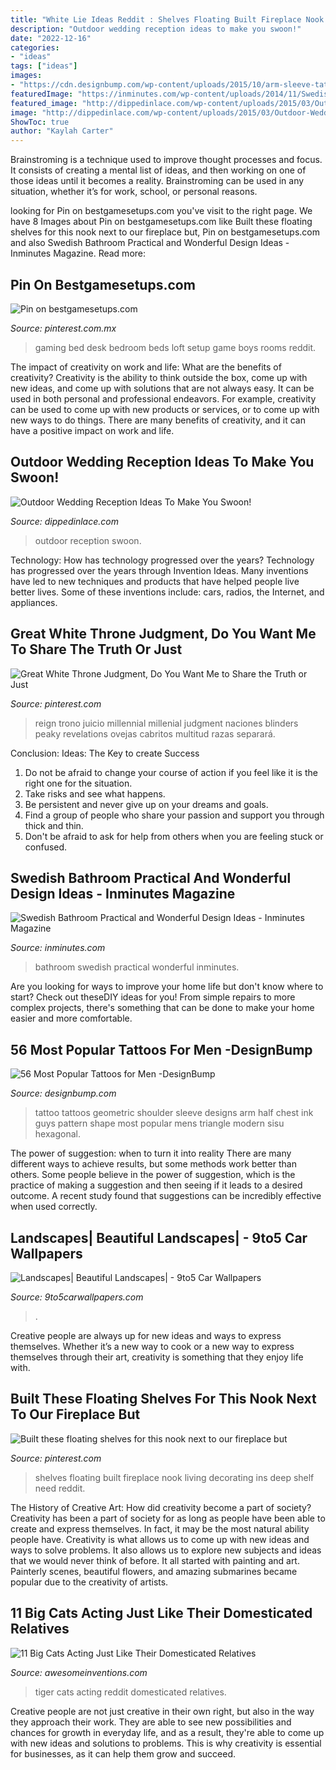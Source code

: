 ```yaml
---
title: "White Lie Ideas Reddit : Shelves Floating Built Fireplace Nook Living Decorating Ins Deep Shelf Need Reddit"
description: "Outdoor wedding reception ideas to make you swoon!"
date: "2022-12-16"
categories:
- "ideas"
tags: ["ideas"]
images:
- "https://cdn.designbump.com/wp-content/uploads/2015/10/arm-sleeve-tattoos-for-guys.jpg"
featuredImage: "https://inminutes.com/wp-content/uploads/2014/11/Swedish-Bathroom-Practical-and-Wonderful-Design-Ideas-5.jpg"
featured_image: "http://dippedinlace.com/wp-content/uploads/2015/03/Outdoor-Wedding-Reception-Ideas13.jpg"
image: "http://dippedinlace.com/wp-content/uploads/2015/03/Outdoor-Wedding-Reception-Ideas13.jpg"
ShowToc: true
author: "Kaylah Carter"
---
```



Brainstroming is a technique used to improve thought processes and focus. It consists of creating a mental list of ideas, and then working on one of those ideas until it becomes a reality. Brainstroming can be used in any situation, whether it’s for work, school, or personal reasons.

	

		
looking for Pin on bestgamesetups.com you've visit to the right page. We have 8 Images about Pin on bestgamesetups.com like Built these floating shelves for this nook next to our fireplace but, Pin on bestgamesetups.com and also Swedish Bathroom Practical and Wonderful Design Ideas - Inminutes Magazine. Read more:
		
    
## Pin On Bestgamesetups.com

<img loading=lazy src="https://i.pinimg.com/736x/ad/45/40/ad45407ee47383842fcdd01524d59375.jpg" onerror="this.onerror=null;this.src='https://tse3.mm.bing.net/th?id=OIP.ld-5BzNC_P1JuhZD3GQaCwHaFj&amp;pid=15.1';" alt="Pin on bestgamesetups.com">

_Source: pinterest.com.mx_

>gaming bed desk bedroom beds loft setup game boys rooms reddit. 

	

The impact of creativity on work and life: What are the benefits of creativity?
Creativity is the ability to think outside the box, come up with new ideas, and come up with solutions that are not always easy. It can be used in both personal and professional endeavors. For example, creativity can be used to come up with new products or services, or to come up with new ways to do things. There are many benefits of creativity, and it can have a positive impact on work and life.

    
## Outdoor Wedding Reception Ideas To Make You Swoon!

<img loading=lazy src="http://dippedinlace.com/wp-content/uploads/2015/03/Outdoor-Wedding-Reception-Ideas13.jpg" onerror="this.onerror=null;this.src='https://tse1.mm.bing.net/th?id=OIP.Z0x_d34IaHvAyJz_8plvDQHaJ4&amp;pid=15.1';" alt="Outdoor Wedding Reception Ideas To Make You Swoon!">

_Source: dippedinlace.com_

>outdoor reception swoon. 

	

Technology: How has technology progressed over the years?
Technology has progressed over the years through Invention Ideas. Many inventions have led to new techniques and products that have helped people live better lives. Some of these inventions include: cars, radios, the Internet, and appliances.

    
## Great White Throne Judgment, Do You Want Me To Share The Truth Or Just

<img loading=lazy src="https://i.pinimg.com/736x/cd/8c/3a/cd8c3a28ae5ba642a4a9f83e037f2699.jpg" onerror="this.onerror=null;this.src='https://tse2.mm.bing.net/th?id=OIP.oMUgTNeeP_1ZlHFxY6qcHgHaEK&amp;pid=15.1';" alt="Great White Throne Judgment, Do You Want Me to Share the Truth or Just">

_Source: pinterest.com_

>reign trono juicio millennial millenial judgment naciones blinders peaky revelations ovejas cabritos multitud razas separará. 

	

Conclusion: Ideas: The Key to create Success
1. Do not be afraid to change your course of action if you feel like it is the right one for the situation.
2. Take risks and see what happens.
3. Be persistent and never give up on your dreams and goals.
4. Find a group of people who share your passion and support you through thick and thin.
5. Don't be afraid to ask for help from others when you are feeling stuck or confused.

    
## Swedish Bathroom Practical And Wonderful Design Ideas - Inminutes Magazine

<img loading=lazy src="https://inminutes.com/wp-content/uploads/2014/11/Swedish-Bathroom-Practical-and-Wonderful-Design-Ideas-5.jpg" onerror="this.onerror=null;this.src='https://tse1.mm.bing.net/th?id=OIP.TxiVAOrJavBdIv5HLtpghAHaLH&amp;pid=15.1';" alt="Swedish Bathroom Practical and Wonderful Design Ideas - Inminutes Magazine">

_Source: inminutes.com_

>bathroom swedish practical wonderful inminutes. 

	

Are you looking for ways to improve your home life but don't know where to start? Check out theseDIY ideas for you! From simple repairs to more complex projects, there's something that can be done to make your home easier and more comfortable.

    
## 56 Most Popular Tattoos For Men -DesignBump

<img loading=lazy src="https://cdn.designbump.com/wp-content/uploads/2015/10/arm-sleeve-tattoos-for-guys.jpg" onerror="this.onerror=null;this.src='https://tse3.mm.bing.net/th?id=OIP.09Gd57m5-2ikgmFh8gDZGQAAAA&amp;pid=15.1';" alt="56 Most Popular Tattoos for Men -DesignBump">

_Source: designbump.com_

>tattoo tattoos geometric shoulder sleeve designs arm half chest ink guys pattern shape most popular mens triangle modern sisu hexagonal. 

	

The power of suggestion: when to turn it into reality
There are many different ways to achieve results, but some methods work better than others. Some people believe in the power of suggestion, which is the practice of making a suggestion and then seeing if it leads to a desired outcome. A recent study found that suggestions can be incredibly effective when used correctly.

    
## Landscapes| Beautiful Landscapes| - 9to5 Car Wallpapers

<img loading=lazy src="https://www.9to5carwallpapers.com/wp-content/uploads/2017/05/reflection-landscape-photography-4.jpg" onerror="this.onerror=null;this.src='https://tse3.mm.bing.net/th?id=OIP.wieGO26yUIY26Ii8L9JrGwHaD4&amp;pid=15.1';" alt="Landscapes| Beautiful Landscapes| - 9to5 Car Wallpapers">

_Source: 9to5carwallpapers.com_

>. 

	

Creative people are always up for new ideas and ways to express themselves. Whether it’s a new way to cook or a new way to express themselves through their art, creativity is something that they enjoy life with.

    
## Built These Floating Shelves For This Nook Next To Our Fireplace But

<img loading=lazy src="https://i.pinimg.com/736x/b7/ee/5f/b7ee5f0afd85f1f19f5cccd1a0e0c8c4.jpg" onerror="this.onerror=null;this.src='https://tse1.mm.bing.net/th?id=OIP.m_HST2qMBYeLBj217tTNYAHaJ3&amp;pid=15.1';" alt="Built these floating shelves for this nook next to our fireplace but">

_Source: pinterest.com_

>shelves floating built fireplace nook living decorating ins deep shelf need reddit. 

	

The History of Creative Art: How did creativity become a part of society?
Creativity has been a part of society for as long as people have been able to create and express themselves. In fact, it may be the most natural ability people have. Creativity is what allows us to come up with new ideas and ways to solve problems. It also allows us to explore new subjects and ideas that we would never think of before. It all started with painting and art. Painterly scenes, beautiful flowers, and amazing submarines became popular due to the creativity of artists.

    
## 11 Big Cats Acting Just Like Their Domesticated Relatives

<img loading=lazy src="https://www.awesomeinventions.com/wp-content/uploads/2015/11/tiger-biting-paws.jpg" onerror="this.onerror=null;this.src='https://tse1.mm.bing.net/th?id=OIP.fGL38b6LIVniaqX69ZDwNgHaJn&amp;pid=15.1';" alt="11 Big Cats Acting Just Like Their Domesticated Relatives">

_Source: awesomeinventions.com_

>tiger cats acting reddit domesticated relatives. 

	

Creative people are not just creative in their own right, but also in the way they approach their work. They are able to see new possibilities and chances for growth in everyday life, and as a result, they're able to come up with new ideas and solutions to problems. This is why creativity is essential for businesses, as it can help them grow and succeed.

